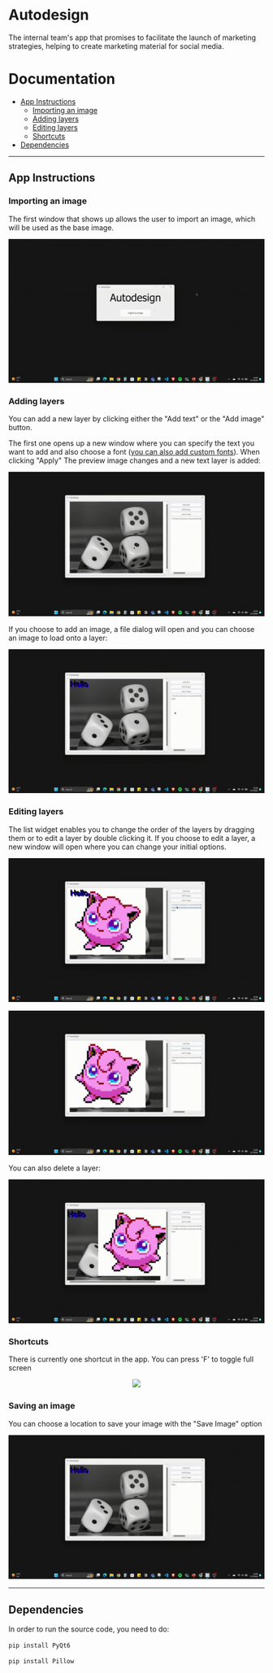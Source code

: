 ﻿# Autodesign

The internal team's app that promises to facilitate the launch of marketing strategies, helping to create marketing material for social media.

# Documentation

* [App Instructions]()
  * [Importing an image]()
  * [Adding layers]()
  * [Editing layers]()
  * [Shortcuts]()
* [Dependencies]()

---

## App Instructions

### Importing an image

The first window that shows up allows the user to import an image, which will be used as the base image.

<p align="center">
    <img src="https://github.com/acmfeup/autodesign/blob/d91195baeaeab79c0b95b95128644bd174aea51c/Resources/Documentation/Import.gif" />
</p>



### Adding layers

You can add a new layer by clicking either the "Add text" or the "Add image" button. 

The first one opens up a new window where you can specify the text you want to add and also choose a font ([you can also add custom fonts]()). When clicking "Apply" The preview image changes and a new text layer is added:

<p align="center">
    <img src="https://github.com/acmfeup/autodesign/blob/d91195baeaeab79c0b95b95128644bd174aea51c/Resources/Documentation/AddText.gif"/>
</p>

If you choose to add an image, a file dialog will open and you can choose an image to load onto a layer:

<p align="center">
    <img src="https://github.com/acmfeup/autodesign/blob/d91195baeaeab79c0b95b95128644bd174aea51c/Resources/Documentation/OpenImage.gif"/>
</p>

### Editing layers

The list widget enables you to change the order of the layers by dragging them or to edit a layer by double clicking it. If you choose to edit a layer, a new window will open where you can change your initial options.

<p align="center">
    <img src="https://github.com/acmfeup/autodesign/blob/d91195baeaeab79c0b95b95128644bd174aea51c/Resources/Documentation/ChangeLayer.gif"/>
</p>

<p align="center">
    <img src="https://github.com/acmfeup/autodesign/blob/d91195baeaeab79c0b95b95128644bd174aea51c/Resources/Documentation/Drag.gif"/>
</p>

You can also delete a layer:

<p align="center">
    <img src="https://github.com/acmfeup/autodesign/blob/d91195baeaeab79c0b95b95128644bd174aea51c/Resources/Documentation/DeleteLayer.gif"/>
</p>

### Shortcuts

There is currently one shortcut in the app. You can press 'F' to toggle full screen

<p align="center">
    <img src="https://github.com/acmfeup/autodesign/blob/37ced62f6a68989d33178c543fba91c34b5449b0/Resources/Documentation/Zoom.gif"/>
</p>


### Saving an image

You can choose a location to save your image with the "Save Image" option

<p align="center">
    <img src="https://github.com/acmfeup/autodesign/blob/d91195baeaeab79c0b95b95128644bd174aea51c/Resources/Documentation/Save.gif"/>
</p>


---


## Dependencies

In order to run the source code, you need to do:

```pip install PyQt6```

```pip install Pillow```
